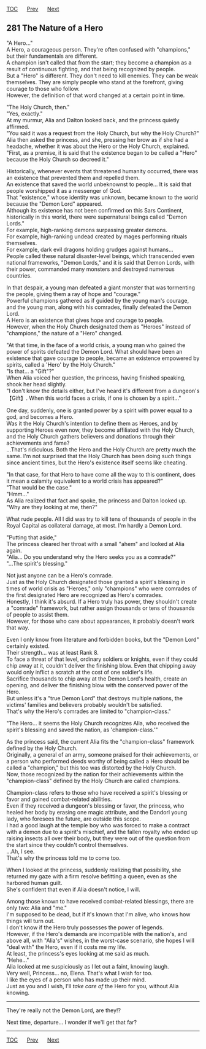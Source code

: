 [TOC](../readme.md)&nbsp;&nbsp;&nbsp;&nbsp;&nbsp;&nbsp;[Prev](chapter0280.md)&nbsp;&nbsp;&nbsp;&nbsp;&nbsp;&nbsp;[Next](chapter0282.md)



## 281 The Nature of a Hero

"A Hero..."  
A Hero, a courageous person. They're often confused with "champions,"
but their fundamentals are different.  
A champion isn't called that from the start; they become a champion as a
result of continuous fighting, and that being recognized by people.  
But a "Hero" is different. They don't need to kill enemies. They can be
weak themselves. They are simply people who stand at the forefront,
giving courage to those who follow.  
However, the definition of that word changed at a certain point in
time.  
  
"The Holy Church, then."  
"Yes, exactly."  
At my murmur, Alia and Dalton looked back, and the princess quietly
affirmed.  
"You said it was a request from the Holy Church, but why the Holy
Church?"  
Alia then asked the princess, and she, pressing her brow as if she had a
headache, whether it was about the Hero or the Holy Church, explained.  
"First, as a premise, it is said that the existence began to be called a
"Hero" because the Holy Church so decreed it."  
  
Historically, whenever events that threatened humanity occurred, there
was an existence that prevented them and repelled them.  
An existence that saved the world unbeknownst to people... It is said
that people worshipped it as a messenger of God.  
That "existence," whose identity was unknown, became known to the world
because the "Demon Lord" appeared.  
Although its existence has not been confirmed on this Sars Continent,
historically in this world, there were supernatural beings called "Demon
Lords."  
For example, high-ranking demons surpassing greater demons.  
For example, high-ranking undead created by mages performing rituals
themselves.  
For example, dark evil dragons holding grudges against humans...  
People called these natural disaster-level beings, which transcended
even national frameworks, "Demon Lords," and it is said that Demon
Lords, with their power, commanded many monsters and destroyed numerous
countries.  
  
In that despair, a young man defeated a giant monster that was
tormenting the people, giving them a ray of hope and "courage."  
Powerful champions gathered as if guided by the young man's courage, and
the young man, along with his comrades, finally defeated the Demon
Lord.  
A Hero is an existence that gives hope and courage to people.  
However, when the Holy Church designated them as "Heroes" instead of
"champions," the nature of a "Hero" changed.  
  
"At that time, in the face of a world crisis, a young man who gained the
power of spirits defeated the Demon Lord. What should have been an
existence that gave courage to people, became an existence empowered by
spirits, called a 'Hero' by the Holy Church."  
"Is that... a "Gift"?"  
When Alia voiced her question, the princess, having finished speaking,
shook her head slightly.  
"I don't know the details either, but I've heard it's different from a
dungeon's 【Gift】. When this world faces a crisis, if one is chosen by
a spirit..."  
  
One day, suddenly, one is granted power by a spirit with power equal to
a god, and becomes a Hero.  
Was it the Holy Church's intention to define them as Heroes, and by
supporting Heroes even now, they become affiliated with the Holy Church,
and the Holy Church gathers believers and donations through their
achievements and fame?  
...That's ridiculous. Both the Hero and the Holy Church are pretty much
the same. I'm not surprised that the Holy Church has been doing such
things since ancient times, but the Hero's existence itself seems like
cheating.  
  
"In that case, for that Hero to have come all the way to this continent,
does it mean a calamity equivalent to a world crisis has appeared?"  
"That would be the case."  
"Hmm..."  
As Alia realized that fact and spoke, the princess and Dalton looked
up.  
"Why are they looking at me, then?"  
  
What rude people. All I did was try to kill tens of thousands of people
in the Royal Capital as collateral damage, at most. I'm hardly a Demon
Lord.  
  
"Putting that aside,"  
The princess cleared her throat with a small "ahem" and looked at Alia
again.  
"Alia... Do you understand why the Hero seeks you as a comrade?"  
"...The spirit's blessing."  
  
Not just anyone can be a Hero's comrade.  
Just as the Holy Church designated those granted a spirit's blessing in
times of world crisis as "Heroes," only "champions" who were comrades of
the first designated Hero are recognized as Hero's comrades.  
Honestly, I think it's absurd. If a Hero truly has power, they shouldn't
create a "comrade" framework, but rather assign thousands or tens of
thousands of people to assist them.  
However, for those who care about appearances, it probably doesn't work
that way.  
  
Even I only know from literature and forbidden books, but the "Demon
Lord" certainly existed.  
Their strength... was at least Rank 8.  
To face a threat of that level, ordinary soldiers or knights, even if
they could chip away at it, couldn't deliver the finishing blow. Even
that chipping away would only inflict a scratch at the cost of one
soldier's life.  
Sacrifice thousands to chip away at the Demon Lord's health, create an
opening, and deliver the finishing blow with the conserved power of the
Hero.  
But unless it's a "true Demon Lord" that destroys multiple nations, the
victims' families and believers probably wouldn't be satisfied.  
That's why the Hero's comrades are limited to "champion-class."  
  
"The Hero... it seems the Holy Church recognizes Alia, who received the
spirit's blessing and saved the nation, as 'champion-class.'"  
  
As the princess said, the current Alia fits the "champion-class"
framework defined by the Holy Church.  
Originally, a general of an army, someone praised for their
achievements, or a person who performed deeds worthy of being called a
Hero should be called a "champion," but this too was distorted by the
Holy Church.  
Now, those recognized by the nation for their achievements within the
"champion-class" defined by the Holy Church are called champions.  
  
Champion-class refers to those who have received a spirit's blessing or
favor and gained combat-related abilities.  
Even if they received a dungeon's blessing or favor, the princess, who
healed her body by erasing one magic attribute, and the Dandorl young
lady, who foresees the future, are outside this scope.  
I had a good laugh at the temple boy who was forced to make a contract
with a demon due to a spirit's mischief, and the fallen royalty who
ended up raising insects all over their body, but they were out of the
question from the start since they couldn't control themselves.  
...Ah, I see.  
That's why the princess told me to come too.  
  
When I looked at the princess, suddenly realizing that possibility, she
returned my gaze with a firm resolve befitting a queen, even as she
harbored human guilt.  
She's confident that even if Alia doesn't notice, I will.  
  
Among those known to have received combat-related blessings, there are
only two: Alia and "me."  
I'm supposed to be dead, but if it's known that I'm alive, who knows how
things will turn out.  
I don't know if the Hero truly possesses the power of legends.  
However, if the Hero's demands are incompatible with the nation's, and
above all, with "Alia's" wishes, in the worst-case scenario, she hopes I
will "deal with" the Hero, even if it costs me my life.  
At least, the princess's eyes looking at me said as much.  
"Hehe..."  
Alia looked at me suspiciously as I let out a faint, knowing laugh.  
Very well, Princess... no, Elena. That's what I wish for too.  
I like the eyes of a person who has made up their mind.  
Just as you and I wish, I'll *take care of* the Hero for you, without
Alia knowing.  
  
  

------------------------------------------------------------------------

They're really not the Demon Lord, are they!?  
  
Next time, departure... I wonder if we'll get that far?  


---
[TOC](../readme.md)&nbsp;&nbsp;&nbsp;&nbsp;&nbsp;&nbsp;[Prev](chapter0280.md)&nbsp;&nbsp;&nbsp;&nbsp;&nbsp;&nbsp;[Next](chapter0282.md)

